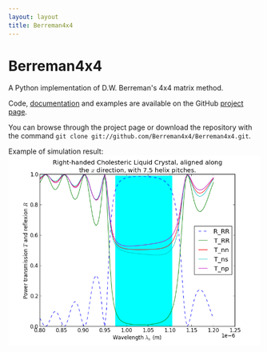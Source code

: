 ```yaml
---
layout: layout
title: Berreman4x4
---
```

Berreman4x4
======
A Python implementation of D.W. Berreman's 4x4 matrix method.

Code, [documentation](http://github.com/downloads/Berreman4x4/Berreman4x4/documentation.pdf) and examples are available on the GitHub [project page](http://github.com/Berreman4x4/Berreman4x4).

You can browse through the project page or download the repository with the command `git clone git://github.com/Berreman4x4/Berreman4x4.git`.

Example of simulation result:
![Example of simulation computed with Berreman4x4](cholesteric-example.png)

